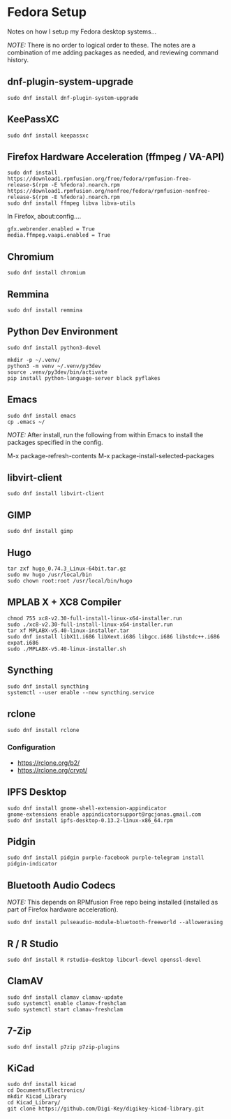 # Fedora Setup

Notes on how I setup my Fedora desktop systems...

*NOTE:* There is no order to logical order to these. The notes are a combination of me adding packages as needed, and reviewing command history.

## dnf-plugin-system-upgrade

	sudo dnf install dnf-plugin-system-upgrade

## KeePassXC

	sudo dnf install keepassxc

## Firefox Hardware Acceleration (ffmpeg / VA-API)

	sudo dnf install https://download1.rpmfusion.org/free/fedora/rpmfusion-free-release-$(rpm -E %fedora).noarch.rpm https://download1.rpmfusion.org/nonfree/fedora/rpmfusion-nonfree-release-$(rpm -E %fedora).noarch.rpm
	sudo dnf install ffmpeg libva libva-utils

In Firefox, about:config....

	gfx.webrender.enabled = True
	media.ffmpeg.vaapi.enabled = True

## Chromium

	sudo dnf install chromium

## Remmina

	sudo dnf install remmina

## Python Dev Environment

	sudo dnf install python3-devel

	mkdir -p ~/.venv/
	python3 -m venv ~/.venv/py3dev
	source .venv/py3dev/bin/activate
	pip install python-language-server black pyflakes

## Emacs

	sudo dnf install emacs
	cp .emacs ~/

*NOTE:* After install, run the following from within Emacs to install the packages specified in the config.

M-x package-refresh-contents
M-x package-install-selected-packages


## libvirt-client

	sudo dnf install libvirt-client

## GIMP

	sudo dnf install gimp

## Hugo

	tar zxf hugo_0.74.3_Linux-64bit.tar.gz
	sudo mv hugo /usr/local/bin
	sudo chown root:root /usr/local/bin/hugo

## MPLAB X + XC8 Compiler

	chmod 755 xc8-v2.30-full-install-linux-x64-installer.run 
	sudo ./xc8-v2.30-full-install-linux-x64-installer.run 
	tar xf MPLABX-v5.40-linux-installer.tar 
	sudo dnf install libX11.i686 libXext.i686 libgcc.i686 libstdc++.i686 expat.i686
	sudo ./MPLABX-v5.40-linux-installer.sh 

## Syncthing

	sudo dnf install syncthing
	systemctl --user enable --now syncthing.service

## rclone

	sudo dnf install rclone

### Configuration

* https://rclone.org/b2/
* https://rclone.org/crypt/

## IPFS Desktop

	sudo dnf install gnome-shell-extension-appindicator
	gnome-extensions enable appindicatorsupport@rgcjonas.gmail.com
	sudo dnf install ipfs-desktop-0.13.2-linux-x86_64.rpm

## Pidgin

	sudo dnf install pidgin purple-facebook purple-telegram install pidgin-indicator

## Bluetooth Audio Codecs

*NOTE:* This depends on RPMfusion Free repo being installed (installed as part of Firefox hardware acceleration).

	sudo dnf install pulseaudio-module-bluetooth-freeworld --allowerasing

## R / R Studio

	sudo dnf install R rstudio-desktop libcurl-devel openssl-devel

## ClamAV

	sudo dnf install clamav clamav-update
	sudo systemctl enable clamav-freshclam
	sudo systemctl start clamav-freshclam

## 7-Zip

	sudo dnf install p7zip p7zip-plugins

## KiCad

	sudo dnf install kicad
	cd Documents/Electronics/
	mkdir Kicad_Library
	cd Kicad_Library/
	git clone https://github.com/Digi-Key/digikey-kicad-library.git
